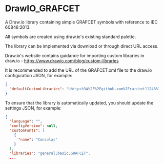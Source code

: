 # DrawIO_GRAFCET
A Draw.io library containing simple GRAFCET symbols with reference to IEC 60848:2013.

All symbols are created using draw.io's existing standard palette.

The library can be implemented via download or through direct URL access.

Draw.io's website contains guidance for importing custom libraries in draw.io - https://www.drawio.com/blog/custom-libraries

It is recommended to add the URL of the GRAFCET.xml file to the draw.io configuration JSON, for example:
```json
{
  "defaultCustomLibraries": "Uhttps%3A%2F%2Fgithub.com%2Fratchet11243%2FDrawIO_GRAFCET%2Fblob%2Fmain%2FGRAFCET.xml"
}
```

To ensure that the library is automatically updated, you should update the settings JSON, for example:

```json
{
  "language": "",
  "configVersion": null,
  "customFonts": [
    {
      "name": "Consolas"
    }
  ],
  "libraries": "general;basic;GRAFCET",
  ...
```
